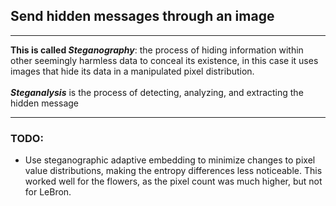 ## Send hidden messages through an image

---

**This is called *Steganography***:
the process of hiding information within other seemingly harmless data to conceal its existence, in this case it uses images that hide its data in a manipulated pixel distribution.  
<br>
***Steganalysis*** is the process of detecting, analyzing, and extracting the hidden message

---
### TODO:
- Use steganographic adaptive embedding to minimize changes to pixel value distributions, making the entropy differences less noticeable. This worked well for the flowers, as the pixel count was much higher, but not for LeBron. 
